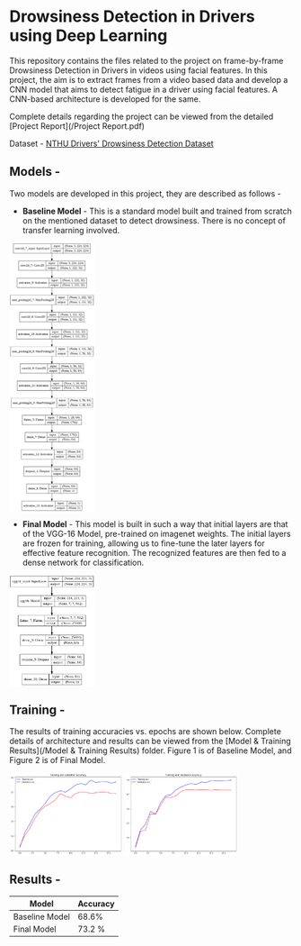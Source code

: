 # Drowsiness Detection in Drivers using Deep Learning
This repository contains the files related to the project on frame-by-frame Drowsiness Detection in Drivers in videos using facial features. In this project, the aim is to extract frames from a video based data and develop a CNN model that aims to detect fatigue in a driver using facial features. A CNN-based architecture is developed for the same.

Complete details regarding the project can be viewed from the detailed [Project Report](/Project Report.pdf)

Dataset - [NTHU Drivers' Drowsiness Detection Dataset](http://cv.cs.nthu.edu.tw/php/callforpaper/datasets/DDD/)

## Models -

Two models are developed in this project, they are described as follows -

- **Baseline Model** - This is a standard model built and trained from scratch on the mentioned dataset to detect drowsiness. There is no concept of transfer learning involved.

<img src="/Model & Training Results/Baseline_Model.png" align="center" width="30%"/>


- **Final Model** - This model is built in such a way that initial layers are that of the VGG-16 Model, pre-trained on imagenet weights. The initial layers are frozen for training, allowing us to fine-tune the later layers for effective feature recognition. The recognized features are then fed to a dense network for classification.

<img src="/Model & Training Results/Final_Model.png" align="center" width="30%"/>

## Training -

The results of training accuracies vs. epochs are shown below. Complete details of architecture and results can be viewed from the [Model & Training Results](/Model & Training Results) folder. Figure 1 is of Baseline Model, and Figure 2 is of Final Model.


<img src="/Model & Training Results/Baseline_Acc.png" align="center" width="40%"/>
<img src="/Model & Training Results/Final_acc.png" align="center" width="40%"/>

## Results - 

Model | Accuracy |
------|----------|
Baseline Model | 68.6% |
Final Model | 73.2 % |
